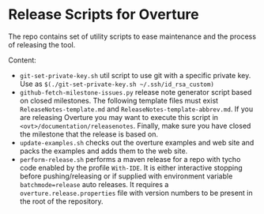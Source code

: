 # Release Scripts for Overture

The repo contains set of utility scripts to ease maintenance and the process of releasing the tool.

Content:
* `git-set-private-key.sh` util script to use git with a specific private key. Use as `$(./git-set-private-key.sh ~/.ssh/id_rsa_custom)`
* `github-fetch-milestone-issues.py` release note generator script based on closed milestones. The following template files must exist `ReleaseNotes-template.md` and `ReleaseNotes-template-abbrev.md`. If you are releasing Overture you may want to execute this script in `<ovt>/documentation/releasenotes`. Finally, make sure you have closed the milestone that the release is based on.
* `update-examples.sh` checks out the overture examples and web site and packs the examples and adds them to the web site.
* `perform-release.sh` performs a maven release for a repo with tycho code enabled by the profile `With-IDE`. It is either interactive stopping before pushing/releasing or if supplied with environment variable `batchmode=release` auto releases. It requires a `overture.release.properties` file with version numbers to be present in the root of the repository.


